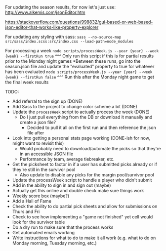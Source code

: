 For updating the season results, for now let's just use: http://www.alkemis.com/jsonEditor.htm

https://stackoverflow.com/questions/998832/gui-based-or-web-based-json-editor-that-works-like-property-explorer

For updating any styling with sass:
`sass --no-source-map src/sass/index.scss:src/index.css --load-path=node_modules`

For processing a week
`node scripts/processWeek.js --year {year} --week {week} --firstRun true`
^^^ Only run this script if this is for partial results prior to the Monday night games
*Between these runs, go into the season.json file and update the "evaluated" property to true for whatever has been evaluated
`node scripts/processWeek.js --year {year} --week {week} --firstRun false`
^^^ Run this after the Monday night game to get the final week results




TODO:
- Add referral to the sign up (DONE)
- Add Sass to the project to change color scheme a bit (DONE)
- Update the `processWeek` script to actually process the week (DONE)
    - Do I just pull everything from the DB or download it manually and create a json file?
        - Decided to pull it all on the first run and then reference the json file after
- Look into getting a personal stats page working (DONE-ish for now, might want to revisit this)
    - Would probably need to download/automate the picks so that they're in an accessible JSON file
    - Performance by team, average tiebreaker, etc.
- Get the picksheet to factor in if a user has submitted picks already or if they're still in the survivor pool
    - Also update to disable any picks for the margin pool/survivor pool
- Update the processWeek script to handle a player who didn't submit
- Add in the ability to sign in and sign out (maybe)
- Actually get this online and double check make sure things work
- Weekly score box (maybe?)
- Add a Hall of Fame
- Check the ability to do partial pick sheets and allow for submissions on Thurs and Fri
- Check to see how implementing a "game not finished" yet cell would look for the survivor table
- Do a dry run to make sure that the process works
- Get automated emails working
- Write instructions for what to do to make it all work (e.g. what to do on Monday morning, Tuesday morning, etc.)
